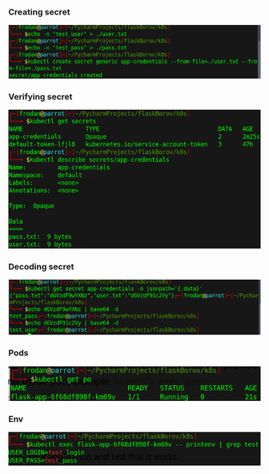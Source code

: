 ### Creating secret
![](screenshots/creating.png)

### Verifying secret
![](screenshots/verifying.png)

### Decoding secret
![](screenshots/decoding.png)

### Pods
![](screenshots/pods.png)

### Env
![](screenshots/pod_env.png)